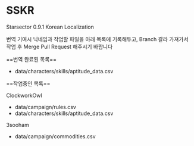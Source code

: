 # SSKR
Starsector 0.9.1 Korean Localization

번역 기여시 닉네임과 작업할 파일을 아래 목록에 기록해두고, Branch 갈라 가져가서 작업 후 Merge Pull Request 해주시기 바랍니다

==번역 완료된 목록==
* data/characters/skills/aptitude_data.csv

==작업중인 목록==

ClockworkOwl
* data/campaign/rules.csv
* data/characters/skills/aptitude_data.csv


3sooham
* data/campaign/commodities.csv
